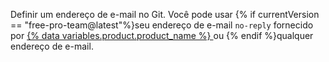 Definir um endereço de e-mail no Git. Você pode usar {% if currentVersion == "free-pro-team@latest"%}seu endereço de e-mail `no-reply` fornecido por [{% data variables.product.product_name %} ](/articles/setting-your-commit-email-address) ou {% endif %}qualquer endereço de e-mail.
